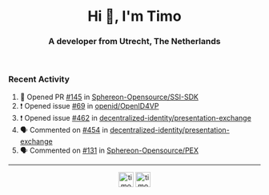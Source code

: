 <h1 align="center">Hi 👋, I'm Timo</h1>
<h3 align="center">A developer from Utrecht, The Netherlands</h3>
<br/>
<!-- https://github.com/rahuldkjain/github-profile-readme-generator --!>

<!--  <p align="left"><img src="https://github-readme-stats.vercel.app/api?username=timoglastra&show_icons=true&count_private=true&" alt="timoglastra" /></p> --!>

<!--
Github language stats
<p align="left"><img src="https://github-readme-stats.vercel.app/api/top-langs/?username=timoglastra&layout=compact" alt="timoglastra" /><p>
-->

<!-- Codestats language stats -->
<!-- <p align="left"><img src="https://codestats-readme.vercel.app/api/top-langs/?username=timoglastra&layout=compact&language_count=12" alt="timoglastra" /><p>    --!>
  
<h3>Recent Activity</h3>

<!--START_SECTION:activity-->
1. 💪 Opened PR [#145](https://github.com/Sphereon-Opensource/SSI-SDK/pull/145) in [Sphereon-Opensource/SSI-SDK](https://github.com/Sphereon-Opensource/SSI-SDK)
2. ❗ Opened issue [#69](https://github.com/openid/OpenID4VP/issues/69) in [openid/OpenID4VP](https://github.com/openid/OpenID4VP)
3. ❗ Opened issue [#462](https://github.com/decentralized-identity/presentation-exchange/issues/462) in [decentralized-identity/presentation-exchange](https://github.com/decentralized-identity/presentation-exchange)
4. 🗣 Commented on [#454](https://github.com/decentralized-identity/presentation-exchange/issues/454#issuecomment-1829615453) in [decentralized-identity/presentation-exchange](https://github.com/decentralized-identity/presentation-exchange)
5. 🗣 Commented on [#131](https://github.com/Sphereon-Opensource/PEX/issues/131#issuecomment-1829144928) in [Sphereon-Opensource/PEX](https://github.com/Sphereon-Opensource/PEX)
<!--END_SECTION:activity-->

---

<p align="center">
<a href="https://twitter.com/timoglastra" target="blank"><img align="center" src="https://cdn.jsdelivr.net/npm/simple-icons@3.0.1/icons/twitter.svg" alt="timoglastra" height="30" width="30" /></a>
<a href="https://linkedin.com/in/timoglastra" target="blank"><img align="center" src="https://cdn.jsdelivr.net/npm/simple-icons@3.0.1/icons/linkedin.svg" alt="timoglastra" height="30" width="30" /></a>
</p>



